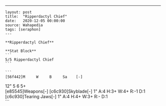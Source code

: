 ---
    layout: post
    title:  "Ripperdactyl Chief"
    date:   2020-12-05 00:00:00
    source: Wahapedia
    tags: [seraphon]
    ---
    
    **Ripperdactyl Chief**
    
    **Stat Block**
    ```
    5/5 Ripperdactyl Chief
    ```
    
    ```
    [56f442]M     W     B     Sa    [-]
12"   5     6     5+    
[e85545]Weapons[-]
[c6c930]Skyblade[-]
1"     A:4    H:3+   W:4+   R:-1   D:1   
[c6c930]Tearing Jaws[-]
1"     A:4    H:4+   W:3+   R:-    D:1   
    ```
    
    
    